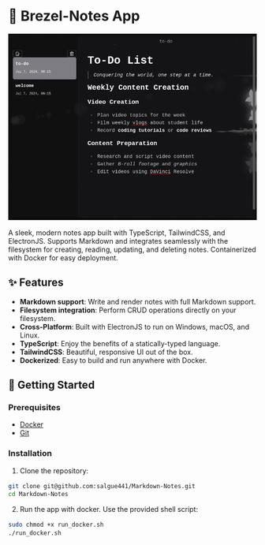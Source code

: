 # 📝 Brezel-Notes App

![Banner](./assets/brezel-notes.png)

A sleek, modern notes app built with TypeScript, TailwindCSS, and ElectronJS. Supports Markdown and integrates seamlessly with the filesystem for creating, reading, updating, and deleting notes. Containerized with Docker for easy deployment.

## ✨ Features

- **Markdown support**: Write and render notes with full Markdown support.
- **Filesystem integration**: Perform CRUD operations directly on your filesystem.
- **Cross-Platform**: Built with ElectronJS to run on Windows, macOS, and Linux.
- **TypeScript**: Enjoy the benefits of a statically-typed language.
- **TailwindCSS**: Beautiful, responsive UI out of the box.
- **Dockerized**: Easy to build and run anywhere with Docker.

## 🚀 Getting Started

### Prerequisites

- [Docker](https://www.docker.com/get-started)
- [Git](https://git-scm.com/downloads)

### Installation

1. Clone the repository:

```bash
git clone git@github.com:salgue441/Markdown-Notes.git
cd Markdown-Notes
```

2. Run the app with docker. Use the provided shell script:

```bash
sudo chmod +x run_docker.sh
./run_docker.sh
```
